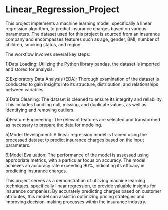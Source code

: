 # Linear_Regression_Project

This project implements a machine learning model, specifically a linear regression algorithm, to predict insurance charges based on various parameters. The dataset used for this project is sourced from an insurance company and encompasses features such as age, gender, BMI, number of children, smoking status, and region.

The workflow involves several key steps:

1)Data Loading: Utilizing the Python library pandas, the dataset is imported and stored for analysis.

2)Exploratory Data Analysis (EDA): Thorough examination of the dataset is conducted to gain insights into its structure, distribution, and relationships between variables.

3)Data Cleaning: The dataset is cleaned to ensure its integrity and reliability. This includes handling null, missing, and duplicate values, as well as identifying and removing outliers.

4)Feature Engineering: The relevant features are selected and transformed as necessary to prepare the data for modeling.

5)Model Development: A linear regression model is trained using the processed dataset to predict insurance charges based on the input parameters.

6)Model Evaluation: The performance of the model is assessed using appropriate metrics, with a particular focus on accuracy. The model achieves an accuracy rate exceeding 90%, indicating its efficacy in predicting insurance charges.

This project serves as a demonstration of utilizing machine learning techniques, specifically linear regression, to provide valuable insights for insurance companies. By accurately predicting charges based on customer attributes, this model can assist in optimizing pricing strategies and improving decision-making processes within the insurance industry.
